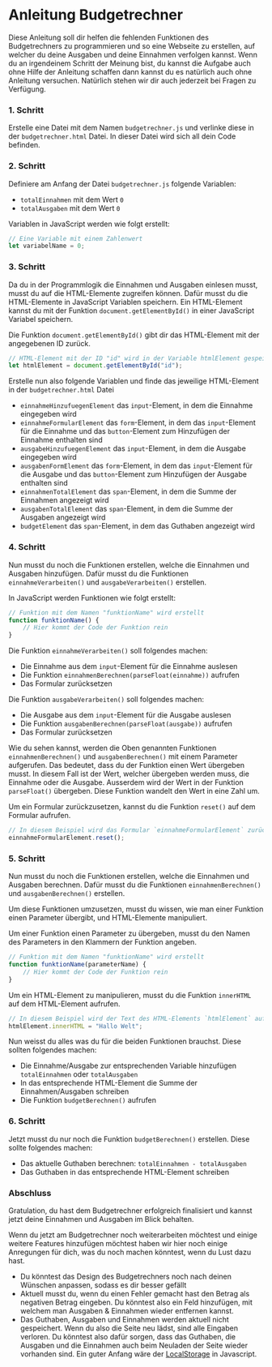 # Anleitung Budgetrechner

Diese Anleitung soll dir helfen die fehlenden Funktionen des Budgetrechners zu programmieren und so eine Webseite zu erstellen, auf welcher du deine Ausgaben und deine Einnahmen verfolgen kannst.
Wenn du an irgendeinem Schritt der Meinung bist, du kannst die Aufgabe auch ohne Hilfe der Anleitung schaffen dann kannst du es natürlich auch ohne Anleitung versuchen. Natürlich stehen wir dir auch jederzeit bei Fragen zu Verfügung.

### 1. Schritt

Erstelle eine Datei mit dem Namen `budgetrechner.js` und verlinke diese in der `budgetrechner.html` Datei.
In dieser Datei wird sich all dein Code befinden.

### 2. Schritt

Definiere am Anfang der Datei `budgetrechner.js` folgende Variablen:
* `totalEinnahmen` mit dem Wert `0`
* `totalAusgaben` mit dem Wert `0`

Variablen in JavaScript werden wie folgt erstellt:
```javascript
// Eine Variable mit einem Zahlenwert
let variabelName = 0;
```

### 3. Schritt

Da du in der Programmlogik die Einnahmen und Ausgaben einlesen musst, 
musst du auf die HTML-Elemente zugreifen können. 
Dafür musst du die HTML-Elemente in JavaScript Variablen speichern.
Ein HTML-Element kannst du mit der Funktion `document.getElementById()` in einer JavaScript Variabel speichern.

Die Funktion `document.getElementById()` gibt dir das HTML-Element mit der angegebenen ID zurück.
```javascript
// HTML-Element mit der ID "id" wird in der Variable htmlElement gespeichert
let htmlElement = document.getElementById("id");
```

Erstelle nun also folgende Variablen und finde das jeweilige HTML-Element in der `budgetrechner.html` Datei
* `einnahmeHinzufuegenElement` das `input`-Element, in dem die Einnahme eingegeben wird
* `einnahmeFormularElement` das `form`-Element, in dem das `input`-Element für die Einnahme und das `button`-Element zum Hinzufügen der Einnahme enthalten sind
* `ausgabeHinzufuegenElement` das `input`-Element, in dem die Ausgabe eingegeben wird
* `ausgabenFormElement` das `form`-Element, in dem das `input`-Element für die Ausgabe und das `button`-Element zum Hinzufügen der Ausgabe enthalten sind
* `einnahmenTotalElement` das `span`-Element, in dem die Summe der Einnahmen angezeigt wird
* `ausgabenTotalElement` das `span`-Element, in dem die Summe der Ausgaben angezeigt wird
* `budgetElement` das `span`-Element, in dem das Guthaben angezeigt wird

### 4. Schritt

Nun musst du noch die Funktionen erstellen, welche die Einnahmen und Ausgaben hinzufügen.
Dafür musst du die Funktionen `einnahmeVerarbeiten()` und `ausgabeVerarbeiten()` erstellen.

In JavaScript werden Funktionen wie folgt erstellt:
```javascript
// Funktion mit dem Namen "funktionName" wird erstellt
function funktionName() {
    // Hier kommt der Code der Funktion rein
}
```

Die Funktion `einnahmeVerarbeiten()` soll folgendes machen:
* Die Einnahme aus dem `input`-Element für die Einnahme auslesen
* Die Funktion `einnahmenBerechnen(parseFloat(einnahme))` aufrufen
* Das Formular zurücksetzen

Die Funktion `ausgabeVerarbeiten()` soll folgendes machen:
* Die Ausgabe aus dem `input`-Element für die Ausgabe auslesen
* Die Funktion `ausgabenBerechnen(parseFloat(ausgabe))` aufrufen
* Das Formular zurücksetzen

Wie du sehen kannst, werden die Oben genannten Funktionen `einnahmenBerechnen()` und `ausgabenBerechnen()` mit einem Parameter aufgerufen.
Das bedeutet, dass du der Funktion einen Wert übergeben musst.
In diesem Fall ist der Wert, welcher übergeben werden muss, die Einnahme oder die Ausgabe.
Ausserdem wird der Wert in der Funktion `parseFloat()` übergeben.
Diese Funktion wandelt den Wert in eine Zahl um.

Um ein Formular zurückzusetzen, kannst du die Funktion `reset()` auf dem Formular aufrufen.
```javascript
// In diesem Beispiel wird das Formular `einnahmeFormularElement` zurückgesetzt
einnahmeFormularElement.reset();
```

### 5. Schritt

Nun musst du noch die Funktionen erstellen, welche die Einnahmen und Ausgaben berechnen.
Dafür musst du die Funktionen `einnahmenBerechnen()` und `ausgabenBerechnen()` erstellen.

Um diese Funktionen umzusetzen, musst du wissen, wie man einer Funktion einen Parameter übergibt, und HTML-Elemente manipuliert.

Um einer Funktion einen Parameter zu übergeben, musst du den Namen des Parameters in den Klammern der Funktion angeben.
```javascript
// Funktion mit dem Namen "funktionName" wird erstellt
function funktionName(parameterName) {
    // Hier kommt der Code der Funktion rein
}
```

Um ein HTML-Element zu manipulieren, musst du die Funktion `innerHTML` auf dem HTML-Element aufrufen.
```javascript
// In diesem Beispiel wird der Text des HTML-Elements `htmlElement` auf "Hallo Welt" gesetzt
htmlElement.innerHTML = "Hallo Welt";
```

Nun weisst du alles was du für die beiden Funktionen brauchst.
Diese sollten folgendes machen:
* Die Einnahme/Ausgabe zur entsprechenden Variable hinzufügen `totalEinnahmen` oder `totalAusgaben`
* In das entsprechende HTML-Element die Summe der Einnahmen/Ausgaben schreiben
* Die Funktion `budgetBerechnen()` aufrufen

### 6. Schritt

Jetzt musst du nur noch die Funktion `budgetBerechnen()` erstellen.
Diese sollte folgendes machen:
* Das aktuelle Guthaben berechnen: `totalEinnahmen - totalAusgaben`
* Das Guthaben in das entsprechende HTML-Element schreiben

### Abschluss

Gratulation, du hast dem Budgetrechner erfolgreich finalisiert und kannst jetzt deine Einnahmen und Ausgaben im Blick behalten. 

Wenn du jetzt am Budgetrechner noch weiterarbeiten möchtest und einige weitere Features hinzufügen möchtest haben wir hier noch einige Anregungen für dich, was du noch machen könntest, wenn du Lust dazu hast.
* Du könntest das Design des Budgetrechners noch nach deinen Wünschen anpassen, sodass es dir besser gefällt
* Aktuell musst du, wenn du einen Fehler gemacht hast den Betrag als negativen Betrag eingeben. Du könntest also ein Feld hinzufügen, mit welchem man Ausgaben & Einnahmen wieder entfernen kannst.
* Das Guthaben, Ausgaben und Einnahmen werden aktuell nicht gespeichert. Wenn du also die Seite neu lädst, sind alle Eingaben verloren. Du könntest also dafür sorgen, dass das Guthaben, die Ausgaben und die Einnahmen auch beim Neuladen der Seite wieder vorhanden sind. Ein guter Anfang wäre der [LocalStorage](https://developer.mozilla.org/en-US/docs/Web/API/Window/localStorage) in Javascript.


